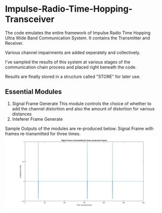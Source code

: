 # Impulse-Radio-Time-Hopping-Transceiver
The code emulates the entire framework of Impulse Radio Time Hopping Ultra Wide Band Communication System. It contains the Transmitter and Receiver.

Various channel impairments are added seperately and collectively.

I've sampled the results of this system at various stages of the communication chain process and placed right beneath the code.

Results are finally stored in a structure called "STORE" for later use.

## Essential Modules
1. Signal Frame Generate
   This module controls the choice of whether to add the channel distortion and also the amount of distortion for various distances
2. Inteferer Frame Generate

Sample Outputs of the modules are re-produced below:
Signal Frame with frames re-transmitted for three times.
![Signal](Signal.jpg)



